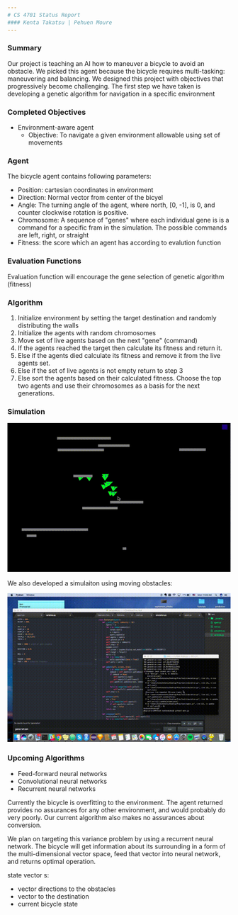 ```yaml
---
# CS 4701 Status Report 
#### Kenta Takatsu | Pehuen Moure
---
```

### Summary
Our project is teaching an AI how to maneuver a bicycle to avoid an obstacle.
We picked this agent because the bicycle requires multi-tasking: maneuvering and balancing. We designed this project with objectives that progressively become challenging. The first step we have taken is developing a genetic algorithm for navigation in a specific environment

### Completed Objectives

- Environment-aware agent
  * Objective: To navigate a given environment  allowable using set of movements 


### Agent
The bicycle agent contains following parameters:
  * Position: cartesian coordinates in environment
  * Direction: Normal vector from center of the bicyel
  * Angle: The turning angle of the agent, where north, [0, -1], is 0, and counter clockwise rotation is positive.
  * Chromosome: A sequence of "genes" where each individual gene is is a command for a specific fram in the simulation. The possible commands are left, right, or straight
  * Fitness: the score which an agent has according to evalution function


### Evaluation Functions
Evaluation function will encourage the gene selection of genetic algorithm (fitness)

### Algorithm
  1. Initialize environment by setting the target destination and randomly distributing the walls
  2. Initialize the agents with random chromosomes
  3. Move set of live agents based on the next "gene" (command)
  4. If the agents reached the target then calculate its fitness and return it.
  5. Else if the agents died calculate its fitness and remove it from the live agents set.
  6. Else if the set of live agents is not empty return to step 3
  7. Else sort the agents based on their calculated fitness. Choose the top two agents and use their chromosomes as a basis for the next generations.


### Simulation 

![Simulaion 1](videos/test.gif)

We also developed a simulaiton using moving obstacles:

![Simulaiton 2](videos/test2.gif)


### Upcoming Algorithms
  * Feed-forward neural networks
  * Convolutional neural networks
  * Recurrent neural networks

Currently the bicycle is overfitting to the environment. The agent returned provides no assurances for any other environment, and would probably do very poorly. Our current algorithm also makes no assurances about conversion.

We plan on targeting this variance problem by using a recurrent neural network. The bicycle will get information about its surrounding in a form of the multi-dimensional vector space, feed that vector into neural network, and returns optimal operation.


state vector s:
  * vector directions to the obstacles
  * vector to the destination
  * current bicycle state


